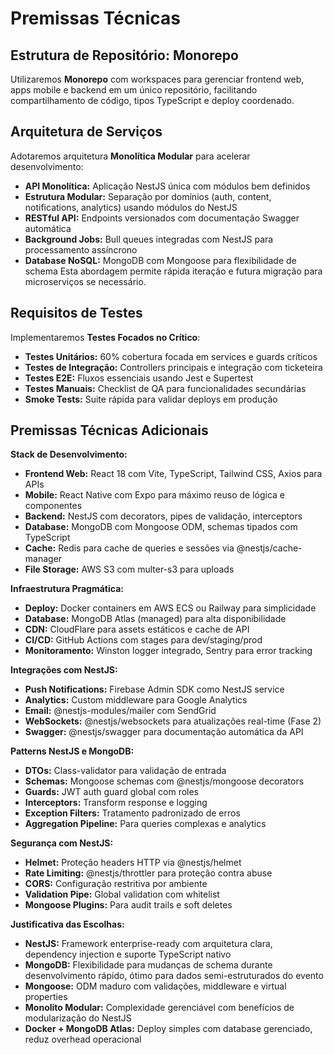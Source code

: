 # Premissas Técnicas

## Estrutura de Repositório: Monorepo
Utilizaremos **Monorepo** com workspaces para gerenciar frontend web, apps mobile e backend em um único repositório, facilitando compartilhamento de código, tipos TypeScript e deploy coordenado.

## Arquitetura de Serviços
Adotaremos arquitetura **Monolítica Modular** para acelerar desenvolvimento:
- **API Monolítica:** Aplicação NestJS única com módulos bem definidos
- **Estrutura Modular:** Separação por domínios (auth, content, notifications, analytics) usando módulos do NestJS
- **RESTful API:** Endpoints versionados com documentação Swagger automática
- **Background Jobs:** Bull queues integradas com NestJS para processamento assíncrono
- **Database NoSQL:** MongoDB com Mongoose para flexibilidade de schema
Esta abordagem permite rápida iteração e futura migração para microserviços se necessário.

## Requisitos de Testes
Implementaremos **Testes Focados no Crítico**:
- **Testes Unitários:** 60% cobertura focada em services e guards críticos
- **Testes de Integração:** Controllers principais e integração com ticketeira
- **Testes E2E:** Fluxos essenciais usando Jest e Supertest
- **Testes Manuais:** Checklist de QA para funcionalidades secundárias
- **Smoke Tests:** Suite rápida para validar deploys em produção

## Premissas Técnicas Adicionais

**Stack de Desenvolvimento:**
- **Frontend Web:** React 18 com Vite, TypeScript, Tailwind CSS, Axios para APIs
- **Mobile:** React Native com Expo para máximo reuso de lógica e componentes
- **Backend:** NestJS com decorators, pipes de validação, interceptors
- **Database:** MongoDB com Mongoose ODM, schemas tipados com TypeScript
- **Cache:** Redis para cache de queries e sessões via @nestjs/cache-manager
- **File Storage:** AWS S3 com multer-s3 para uploads

**Infraestrutura Pragmática:**
- **Deploy:** Docker containers em AWS ECS ou Railway para simplicidade
- **Database:** MongoDB Atlas (managed) para alta disponibilidade
- **CDN:** CloudFlare para assets estáticos e cache de API
- **CI/CD:** GitHub Actions com stages para dev/staging/prod
- **Monitoramento:** Winston logger integrado, Sentry para error tracking

**Integrações com NestJS:**
- **Push Notifications:** Firebase Admin SDK como NestJS service
- **Analytics:** Custom middleware para Google Analytics
- **Email:** @nestjs-modules/mailer com SendGrid
- **WebSockets:** @nestjs/websockets para atualizações real-time (Fase 2)
- **Swagger:** @nestjs/swagger para documentação automática da API

**Patterns NestJS e MongoDB:**
- **DTOs:** Class-validator para validação de entrada
- **Schemas:** Mongoose schemas com @nestjs/mongoose decorators
- **Guards:** JWT auth guard global com roles
- **Interceptors:** Transform response e logging
- **Exception Filters:** Tratamento padronizado de erros
- **Aggregation Pipeline:** Para queries complexas e analytics

**Segurança com NestJS:**
- **Helmet:** Proteção headers HTTP via @nestjs/helmet
- **Rate Limiting:** @nestjs/throttler para proteção contra abuse
- **CORS:** Configuração restritiva por ambiente
- **Validation Pipe:** Global validation com whitelist
- **Mongoose Plugins:** Para audit trails e soft deletes

**Justificativa das Escolhas:**
- **NestJS:** Framework enterprise-ready com arquitetura clara, dependency injection e suporte TypeScript nativo
- **MongoDB:** Flexibilidade para mudanças de schema durante desenvolvimento rápido, ótimo para dados semi-estruturados do evento
- **Mongoose:** ODM maduro com validações, middleware e virtual properties
- **Monolito Modular:** Complexidade gerenciável com benefícios de modularização do NestJS
- **Docker + MongoDB Atlas:** Deploy simples com database gerenciado, reduz overhead operacional
